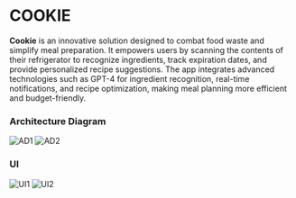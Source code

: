 # COOKIE

**Cookie** is an innovative solution designed to combat food waste and simplify meal preparation. It empowers users by scanning the contents of their refrigerator to recognize ingredients, track expiration dates, and provide personalized recipe suggestions. The app integrates advanced technologies such as GPT-4 for ingredient recognition, real-time notifications, and recipe optimization, making meal planning more efficient and budget-friendly.

### Architecture Diagram

![AD1](architecture_diagram1)
![AD2](architecture_diagram2)

### UI

![UI1](ui1)
![UI2](ui2)
